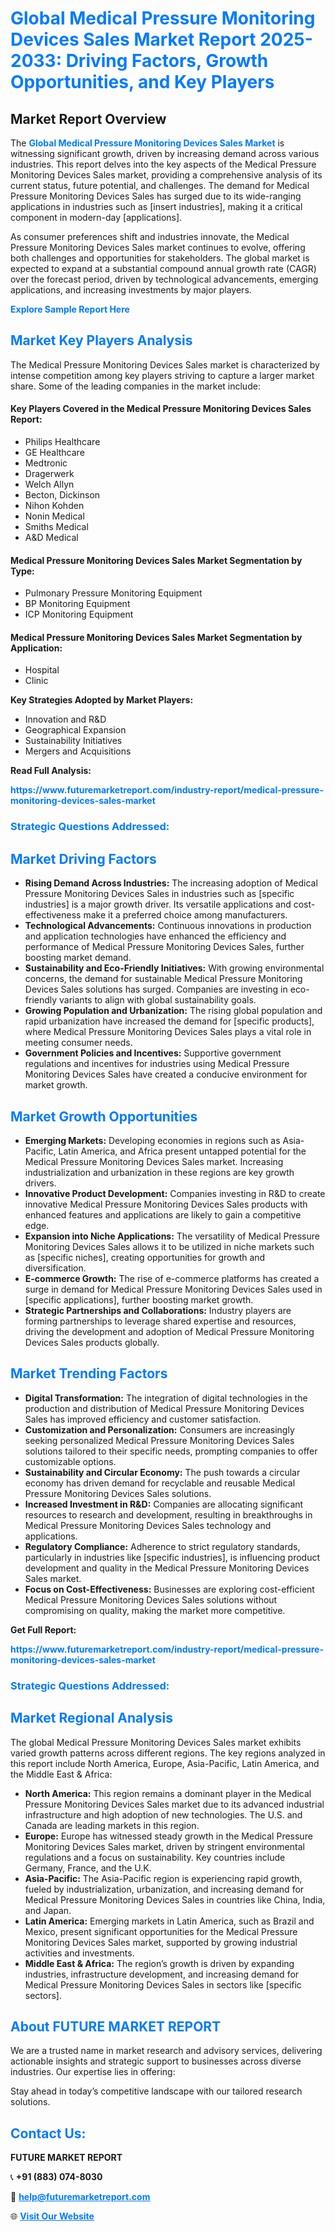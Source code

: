 <h1 style="color: #007BFF;">Global Medical Pressure Monitoring Devices Sales Market Report 2025-2033: Driving Factors, Growth Opportunities, and Key Players</h1>

<section id="overview">
<h2>Market Report Overview</h2>
<p>The <a href="https://www.futuremarketreport.com/industry-report/medical-pressure-monitoring-devices-sales-market" style="color: #007BFF; text-decoration: none;"><strong>Global Medical Pressure Monitoring Devices Sales Market</strong></a> is witnessing significant growth, driven by increasing demand across various industries. This report delves into the key aspects of the Medical Pressure Monitoring Devices Sales market, providing a comprehensive analysis of its current status, future potential, and challenges. The demand for Medical Pressure Monitoring Devices Sales has surged due to its wide-ranging applications in industries such as [insert industries], making it a critical component in modern-day [applications].</p>
<p>As consumer preferences shift and industries innovate, the Medical Pressure Monitoring Devices Sales market continues to evolve, offering both challenges and opportunities for stakeholders. The global market is expected to expand at a substantial compound annual growth rate (CAGR) over the forecast period, driven by technological advancements, emerging applications, and increasing investments by major players.</p>
</section>

<section id="overview">
<p><a href="https://www.futuremarketreport.com/request-sample/reportId=109261" style="color: #007BFF; text-decoration: none;"><strong>Explore Sample Report Here</strong></a></p>
</section>

<section id="key-players">
<h2 style="color: #007BFF;">Market Key Players Analysis</h2>
<p>The Medical Pressure Monitoring Devices Sales market is characterized by intense competition among key players striving to capture a larger market share. Some of the leading companies in the market include:</p>
<h4>Key Players Covered in the Medical Pressure Monitoring Devices Sales Report:</h4>
<ul><li>Philips Healthcare</li><li>GE Healthcare</li><li>Medtronic</li><li>Dragerwerk</li><li>Welch Allyn</li><li>Becton, Dickinson</li><li>Nihon Kohden</li><li>Nonin Medical</li><li>Smiths Medical</li><li>A&amp;D Medical</li></ul>
<h4>Medical Pressure Monitoring Devices Sales Market Segmentation by Type:</h4>
<ul><li>Pulmonary Pressure Monitoring Equipment</li><li>BP Monitoring Equipment</li><li>ICP Monitoring Equipment</li></ul>

<h4>Medical Pressure Monitoring Devices Sales Market Segmentation by Application:</h4>
<ul><li>Hospital</li><li>Clinic</li></ul>
<p><strong>Key Strategies Adopted by Market Players:</strong></p>
<ul>
<li>Innovation and R&D</li>
<li>Geographical Expansion</li>
<li>Sustainability Initiatives</li>
<li>Mergers and Acquisitions</li>
</ul>
</section>

<section>
<p><strong>Read Full Analysis: </strong></p><a href="https://www.futuremarketreport.com/industry-report/medical-pressure-monitoring-devices-sales-market" style="color: #007BFF; text-decoration: none;"><strong>https://www.futuremarketreport.com/industry-report/medical-pressure-monitoring-devices-sales-market</strong></a>
<h3 style="color: #007BFF;">Strategic Questions Addressed:</h3>
</section>

<section id="driving-factors">
<h2 style="color: #007BFF;">Market Driving Factors</h2>
<ul>
<li><strong>Rising Demand Across Industries:</strong> The increasing adoption of Medical Pressure Monitoring Devices Sales in industries such as [specific industries] is a major growth driver. Its versatile applications and cost-effectiveness make it a preferred choice among manufacturers.</li>
<li><strong>Technological Advancements:</strong> Continuous innovations in production and application technologies have enhanced the efficiency and performance of Medical Pressure Monitoring Devices Sales, further boosting market demand.</li>
<li><strong>Sustainability and Eco-Friendly Initiatives:</strong> With growing environmental concerns, the demand for sustainable Medical Pressure Monitoring Devices Sales solutions has surged. Companies are investing in eco-friendly variants to align with global sustainability goals.</li>
<li><strong>Growing Population and Urbanization:</strong> The rising global population and rapid urbanization have increased the demand for [specific products], where Medical Pressure Monitoring Devices Sales plays a vital role in meeting consumer needs.</li>
<li><strong>Government Policies and Incentives:</strong> Supportive government regulations and incentives for industries using Medical Pressure Monitoring Devices Sales have created a conducive environment for market growth.</li>
</ul>
</section>

<section id="growth-opportunities">
<h2 style="color: #007BFF;">Market Growth Opportunities</h2>
<ul>
<li><strong>Emerging Markets:</strong> Developing economies in regions such as Asia-Pacific, Latin America, and Africa present untapped potential for the Medical Pressure Monitoring Devices Sales market. Increasing industrialization and urbanization in these regions are key growth drivers.</li>
<li><strong>Innovative Product Development:</strong> Companies investing in R&D to create innovative Medical Pressure Monitoring Devices Sales products with enhanced features and applications are likely to gain a competitive edge.</li>
<li><strong>Expansion into Niche Applications:</strong> The versatility of Medical Pressure Monitoring Devices Sales allows it to be utilized in niche markets such as [specific niches], creating opportunities for growth and diversification.</li>
<li><strong>E-commerce Growth:</strong> The rise of e-commerce platforms has created a surge in demand for Medical Pressure Monitoring Devices Sales used in [specific applications], further boosting market growth.</li>
<li><strong>Strategic Partnerships and Collaborations:</strong> Industry players are forming partnerships to leverage shared expertise and resources, driving the development and adoption of Medical Pressure Monitoring Devices Sales products globally.</li>
</ul>
</section>

<section id="trending-factors">
<h2 style="color: #007BFF;">Market Trending Factors</h2>
<ul>
<li><strong>Digital Transformation:</strong> The integration of digital technologies in the production and distribution of Medical Pressure Monitoring Devices Sales has improved efficiency and customer satisfaction.</li>
<li><strong>Customization and Personalization:</strong> Consumers are increasingly seeking personalized Medical Pressure Monitoring Devices Sales solutions tailored to their specific needs, prompting companies to offer customizable options.</li>
<li><strong>Sustainability and Circular Economy:</strong> The push towards a circular economy has driven demand for recyclable and reusable Medical Pressure Monitoring Devices Sales solutions.</li>
<li><strong>Increased Investment in R&D:</strong> Companies are allocating significant resources to research and development, resulting in breakthroughs in Medical Pressure Monitoring Devices Sales technology and applications.</li>
<li><strong>Regulatory Compliance:</strong> Adherence to strict regulatory standards, particularly in industries like [specific industries], is influencing product development and quality in the Medical Pressure Monitoring Devices Sales market.</li>
<li><strong>Focus on Cost-Effectiveness:</strong> Businesses are exploring cost-efficient Medical Pressure Monitoring Devices Sales solutions without compromising on quality, making the market more competitive.</li>
</ul>
</section>

<section>
<p><strong>Get Full Report: </strong></p><a href="https://www.futuremarketreport.com/industry-report/medical-pressure-monitoring-devices-sales-market" style="color: #007BFF; text-decoration: none;"><strong>https://www.futuremarketreport.com/industry-report/medical-pressure-monitoring-devices-sales-market</strong></a>
<h3 style="color: #007BFF;">Strategic Questions Addressed:</h3>
</section>


<section id="regional-analysis">
<h2 style="color: #007BFF;">Market Regional Analysis</h2>
<p>The global Medical Pressure Monitoring Devices Sales market exhibits varied growth patterns across different regions. The key regions analyzed in this report include North America, Europe, Asia-Pacific, Latin America, and the Middle East & Africa:</p>
<ul>
<li><strong>North America:</strong> This region remains a dominant player in the Medical Pressure Monitoring Devices Sales market due to its advanced industrial infrastructure and high adoption of new technologies. The U.S. and Canada are leading markets in this region.</li>
<li><strong>Europe:</strong> Europe has witnessed steady growth in the Medical Pressure Monitoring Devices Sales market, driven by stringent environmental regulations and a focus on sustainability. Key countries include Germany, France, and the U.K.</li>
<li><strong>Asia-Pacific:</strong> The Asia-Pacific region is experiencing rapid growth, fueled by industrialization, urbanization, and increasing demand for Medical Pressure Monitoring Devices Sales in countries like China, India, and Japan.</li>
<li><strong>Latin America:</strong> Emerging markets in Latin America, such as Brazil and Mexico, present significant opportunities for the Medical Pressure Monitoring Devices Sales market, supported by growing industrial activities and investments.</li>
<li><strong>Middle East & Africa:</strong> The region’s growth is driven by expanding industries, infrastructure development, and increasing demand for Medical Pressure Monitoring Devices Sales in sectors like [specific sectors].</li>
</ul>
</section>

<footer>
<h2 style="color: #007BFF;">About FUTURE MARKET REPORT</h2>
<p>We are a trusted name in market research and advisory services, delivering actionable insights and strategic support to businesses across diverse industries. Our expertise lies in offering:</p>

<p>Stay ahead in today’s competitive landscape with our tailored research solutions.</p>

<h2 style="color: #007BFF;">Contact Us:</h2>
<p><strong>FUTURE MARKET REPORT</strong></p>
<p>📞 <strong>+91 (883) 074-8030</strong></p>
<p>📧 <strong><a href="mailto:help@futuremarketreport.com" style="color: #007BFF;">help@futuremarketreport.com</a></strong></p>
<p>🌐 <strong><a href="https://www.futuremarketreport.com/" style="color: #007BFF;">Visit Our Website</a></strong></p>
</footer>